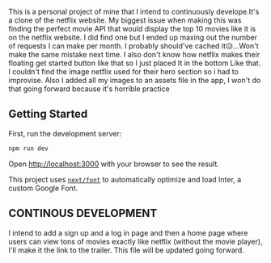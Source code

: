 This is a personal project of mine that I intend to continuously develope.It's a clone of the netflix website. My biggest issue when making this was finding the perfect movie API that would display the top 10 movies like it is on the netflix website. I did find one but I ended up maxing out the number of requests I can make per month. I probably should've cached it😥...Won't make the same mistake next time. I also don't know how netflix makes their floating get started button like that so I just placed It in the bottom Like that. I couldn't find the image netflix used for their hero section so i had to improvise. Also I added all my images to an assets file in the app, I won't do that going forward because it's horrible practice

## Getting Started

First, run the development server:

```bash
npm run dev

```

Open [http://localhost:3000](http://localhost:3000) with your browser to see the result.

This project uses [`next/font`](https://nextjs.org/docs/basic-features/font-optimization) to automatically optimize and load Inter, a custom Google Font.

## CONTINOUS DEVELOPMENT
I intend to add a sign up and a log in page and then a home page where users can view tons of movies exactly like netflix (without the movie player), I'll make it the link to the trailer. This file will be updated going forward.
